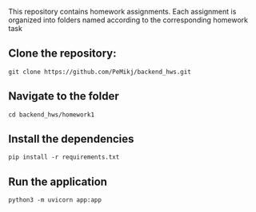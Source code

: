 This repository contains homework assignments. 
Each assignment is organized into folders named according to the corresponding homework task

## Clone the repository:
```git clone https://github.com/PeMikj/backend_hws.git```

## Navigate to the folder
```cd backend_hws/homework1```

## Install the dependencies
```pip install -r requirements.txt```

## Run the application
```python3 -m uvicorn app:app```
